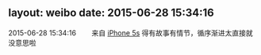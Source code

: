 layout: weibo
date: 2015-06-28 15:34:16
---
<meta name="referrer" content="no-referrer" />

2015-06-28 15:34:16  &nbsp;&nbsp;&nbsp;&nbsp;&nbsp;&nbsp; 来自 <a href="sinaweibo://customweibosource" rel="nofollow">iPhone 5s</a>
得有故事有情节，循序渐进太直接就没意思啦 ​​​
